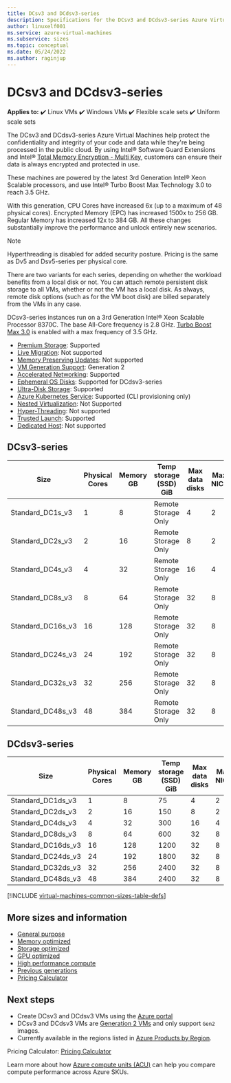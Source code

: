 ```yaml
---
title: DCsv3 and DCdsv3-series
description: Specifications for the DCsv3 and DCdsv3-series Azure Virtual Machines.
author: linuxelf001
ms.service: azure-virtual-machines
ms.subservice: sizes
ms.topic: conceptual
ms.date: 05/24/2022
ms.author: raginjup
---
```


# DCsv3 and DCdsv3-series

**Applies to:** :heavy_check_mark: Linux VMs :heavy_check_mark: Windows VMs :heavy_check_mark: Flexible scale sets :heavy_check_mark: Uniform scale sets

The DCsv3 and DCdsv3-series Azure Virtual Machines help protect the confidentiality and integrity of your code and data while they're being processed in the public cloud. By using Intel&reg; Software Guard Extensions and Intel&reg; [Total Memory Encryption - Multi Key](https://itpeernetwork.intel.com/memory-encryption/), customers can ensure their data is always encrypted and protected in use. 

These machines are powered by the latest 3rd Generation Intel&reg; Xeon Scalable processors, and use Intel&reg; Turbo Boost Max Technology 3.0 to reach 3.5 GHz. 

With this generation, CPU Cores have increased 6x (up to a maximum of 48 physical cores). Encrypted Memory (EPC) has increased 1500x to 256 GB. Regular Memory has increased 12x to 384 GB. All these changes substantially improve the performance and unlock entirely new scenarios. 

> [!NOTE]
> Hyperthreading is disabled for added security posture. Pricing is the same as Dv5 and Dsv5-series per physical core.

There are two variants for each series, depending on whether the workload benefits from a local disk or not. You can attach remote persistent disk storage to all VMs, whether or not the VM has a local disk. As always, remote disk options (such as for the VM boot disk) are billed separately from the VMs in any case.

DCsv3-series instances run on a 3rd Generation Intel&reg; Xeon Scalable Processor 8370C. The base All-Core frequency is 2.8 GHz. [Turbo Boost Max 3.0](https://www.intel.com/content/www/us/en/gaming/resources/turbo-boost.html) is enabled with a max frequency of 3.5 GHz. 

- [Premium Storage](premium-storage-performance.md): Supported
- [Live Migration](maintenance-and-updates.md): Not supported
- [Memory Preserving Updates](maintenance-and-updates.md): Not supported
- [VM Generation Support](generation-2.md): Generation 2
- [Accelerated Networking](/azure/virtual-network/create-vm-accelerated-networking-cli): Supported
- [Ephemeral OS Disks](ephemeral-os-disks.md): Supported for DCdsv3-series
- [Ultra-Disk Storage](disks-enable-ultra-ssd.md): Supported
- [Azure Kubernetes Service](/azure/aks/intro-kubernetes): Supported (CLI provisioning only)
- [Nested Virtualization](/virtualization/hyper-v-on-windows/user-guide/nested-virtualization): Not Supported 
- [Hyper-Threading](https://www.intel.com/content/www/us/en/gaming/resources/hyper-threading.html): Not supported
- [Trusted Launch](trusted-launch.md): Supported
- [Dedicated Host](dedicated-hosts.md): Not supported


## DCsv3-series

| Size             | Physical Cores | Memory GB | Temp storage (SSD) GiB | Max data disks | Max NICs |  EPC Memory GiB |
|------------------|----------------|-------------|------------------------|----------------|---------|---------------------|
| Standard_DC1s_v3 | 1              | 8           | Remote Storage Only    | 4              | 2     |  4                 |
| Standard_DC2s_v3 | 2              | 16          | Remote Storage Only    | 8              | 2     |  8                 |
| Standard_DC4s_v3 | 4              | 32          | Remote Storage Only    | 16             | 4     |  16                |
| Standard_DC8s_v3 | 8              | 64          | Remote Storage Only    | 32             | 8     |  32                |
| Standard_DC16s_v3  | 16           | 128         | Remote Storage Only    | 32             | 8     |  64                |
| Standard_DC24s_v3  | 24           | 192         | Remote Storage Only    | 32             | 8     |  128               |
| Standard_DC32s_v3  | 32           | 256         | Remote Storage Only    | 32             | 8     |  192               |
| Standard_DC48s_v3  | 48           | 384         | Remote Storage Only    | 32             | 8     |  256               |

## DCdsv3-series

| Size             | Physical Cores | Memory GB | Temp storage (SSD) GiB | Max data disks | Max NICs |  EPC Memory GiB |
|------------------|----------------|-------------|------------------------|----------------|---------|---------------------|
| Standard_DC1ds_v3 | 1              | 8           | 75                    | 4              | 2     |  4                 |
| Standard_DC2ds_v3 | 2              | 16          | 150                    | 8              | 2     |  8                 |
| Standard_DC4ds_v3 | 4              | 32          | 300                    | 16             | 4     |  16                |
| Standard_DC8ds_v3 | 8              | 64          | 600                    | 32             | 8     |  32                |
| Standard_DC16ds_v3  | 16           | 128         | 1200                    | 32             | 8     |  64                |
| Standard_DC24ds_v3  | 24           | 192         | 1800                    | 32             | 8     |  128               |
| Standard_DC32ds_v3  | 32           | 256         | 2400                    | 32             | 8     |  192               |
| Standard_DC48ds_v3  | 48           | 384         | 2400                    | 32             | 8     |  256               |

[!INCLUDE [virtual-machines-common-sizes-table-defs](./includes/virtual-machines-common-sizes-table-defs.md)]

## More sizes and information

- [General purpose](sizes-general.md)
- [Memory optimized](sizes-memory.md)
- [Storage optimized](sizes-storage.md)
- [GPU optimized](sizes-gpu.md)
- [High performance compute](sizes-hpc.md)
- [Previous generations](sizes-previous-gen.md)
- [Pricing Calculator](https://azure.microsoft.com/pricing/calculator/)

## Next steps

- Create DCsv3 and DCdsv3 VMs using the [Azure portal](./linux/quick-create-portal.md)
- DCsv3 and DCdsv3 VMs are [Generation 2 VMs](./generation-2.md#creating-a-generation-2-vm) and only support `Gen2` images.
- Currently available in the regions listed in [Azure Products by Region](https://azure.microsoft.com/global-infrastructure/services/?products=virtual-machines&regions=all).

Pricing Calculator: [Pricing Calculator](https://azure.microsoft.com/pricing/calculator/)

Learn more about how [Azure compute units (ACU)](acu.md) can help you compare compute performance across Azure SKUs.
